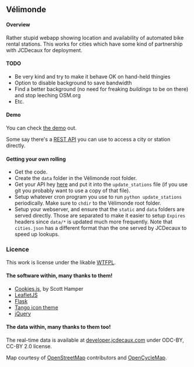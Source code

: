 ## Vélimonde

#### Overview

Rather stupid webapp showing location and availability of automated bike rental stations.
This works for cities which have some kind of partnership with JCDecaux for deployment.

#### TODO

* Be very kind and try to make it behave OK on hand-held thingies
* Option to disable background to save bandwidth
* Find a better background (no need for freaking _buildings_ to be on there) and stop leeching OSM.org
* Etc.

#### Demo

You can check [the demo](http://velimonde.oknaj.eu/) out.

Some say there's a [REST API](http://velimonde.oknaj.eu/api) you can use to access a city or station
directly.

#### Getting your own rolling

* Get the code.
* Create the ``data`` folder in the Vélimonde root folder.
* Get your API hey [here](https://developer.jcdecaux.com/) and put it into the ``update_stations`` file
(if you use git you probably want to use a copy of that file).
* Setup whatever cron program you use to run ``python update_stations`` periodically. Make sure to ``chdir``
to the Vélimonde root folder.
* Setup your webserver, and ensure that the ``static`` and ``data`` folders are served directly. Those are
separated to make it easier to setup ``Expires`` headers since ``data/*`` is updated much more frequently.
Note that ``cities.json`` has a different format than the one served by JCDecaux to speed up lookups.

### Licence

This work is license under the likable [WTFPL](http://www.wtfpl.net/txt/copying/).

#### The software within, many thanks to them!

* [Cookies.js](https://github.com/ScottHamper/Cookies), by Scott Hamper
* [LeafletJS](http://leafletjs.com/)
* [Flask](http://flask.pocoo.org/)
* [Tango icon theme](http://tango.freedesktop.org/Tango_Desktop_Project)
* [jQuery](http://jquery.com/)

#### The data within, many thanks to them too!

The real-time data is available at [developer.jcdecaux.com](https://developer.jcdecaux.com/) under ODC-BY, CC-BY 2.0 license.

Map courtesy of [OpenStreetMap](http://osm.org/) contributors and [OpenCycleMap](http://www.opencyclemap.org/).
